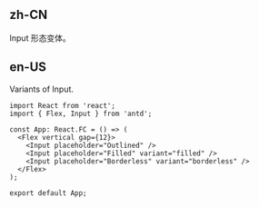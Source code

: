 ## zh-CN

Input 形态变体。

## en-US

Variants of Input.
```tsx
import React from 'react';
import { Flex, Input } from 'antd';

const App: React.FC = () => (
  <Flex vertical gap={12}>
    <Input placeholder="Outlined" />
    <Input placeholder="Filled" variant="filled" />
    <Input placeholder="Borderless" variant="borderless" />
  </Flex>
);

export default App;
```
